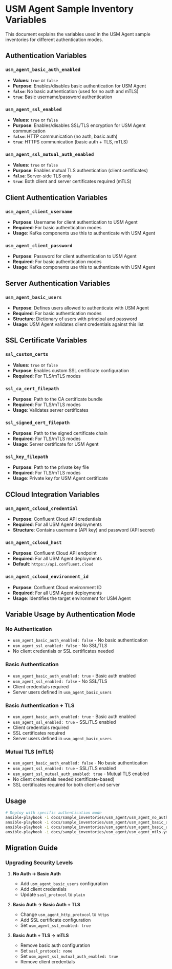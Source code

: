 # USM Agent Sample Inventory Variables

This document explains the variables used in the USM Agent sample inventories for different authentication modes.

## Authentication Variables

### `usm_agent_basic_auth_enabled`
- **Values**: `true` or `false`
- **Purpose**: Enables/disables basic authentication for USM Agent
- **`false`**: No basic authentication (used for no auth and mTLS)
- **`true`**: Basic username/password authentication

### `usm_agent_ssl_enabled`
- **Values**: `true` or `false`
- **Purpose**: Enables/disables SSL/TLS encryption for USM Agent communication
- **`false`**: HTTP communication (no auth, basic auth)
- **`true`**: HTTPS communication (basic auth + TLS, mTLS)

### `usm_agent_ssl_mutual_auth_enabled`
- **Values**: `true` or `false`
- **Purpose**: Enables mutual TLS authentication (client certificates)
- **`false`**: Server-side TLS only
- **`true`**: Both client and server certificates required (mTLS)

## Client Authentication Variables

### `usm_agent_client_username`
- **Purpose**: Username for client authentication to USM Agent
- **Required**: For basic authentication modes
- **Usage**: Kafka components use this to authenticate with USM Agent

### `usm_agent_client_password`
- **Purpose**: Password for client authentication to USM Agent
- **Required**: For basic authentication modes
- **Usage**: Kafka components use this to authenticate with USM Agent

## Server Authentication Variables

### `usm_agent_basic_users`
- **Purpose**: Defines users allowed to authenticate with USM Agent
- **Required**: For basic authentication modes
- **Structure**: Dictionary of users with principal and password
- **Usage**: USM Agent validates client credentials against this list

## SSL Certificate Variables

### `ssl_custom_certs`
- **Values**: `true` or `false`
- **Purpose**: Enables custom SSL certificate configuration
- **Required**: For TLS/mTLS modes

### `ssl_ca_cert_filepath`
- **Purpose**: Path to the CA certificate bundle
- **Required**: For TLS/mTLS modes
- **Usage**: Validates server certificates

### `ssl_signed_cert_filepath`
- **Purpose**: Path to the signed certificate chain
- **Required**: For TLS/mTLS modes
- **Usage**: Server certificate for USM Agent

### `ssl_key_filepath`
- **Purpose**: Path to the private key file
- **Required**: For TLS/mTLS modes
- **Usage**: Private key for USM Agent certificate

## CCloud Integration Variables

### `usm_agent_ccloud_credential`
- **Purpose**: Confluent Cloud API credentials
- **Required**: For all USM Agent deployments
- **Structure**: Contains username (API key) and password (API secret)

### `usm_agent_ccloud_host`
- **Purpose**: Confluent Cloud API endpoint
- **Required**: For all USM Agent deployments
- **Default**: `https://api.confluent.cloud`

### `usm_agent_ccloud_environment_id`
- **Purpose**: Confluent Cloud environment ID
- **Required**: For all USM Agent deployments
- **Usage**: Identifies the target environment for USM Agent

## Variable Usage by Authentication Mode

### No Authentication
- `usm_agent_basic_auth_enabled: false` - No basic authentication
- `usm_agent_ssl_enabled: false` - No SSL/TLS
- No client credentials or SSL certificates needed

### Basic Authentication
- `usm_agent_basic_auth_enabled: true` - Basic auth enabled
- `usm_agent_ssl_enabled: false` - No SSL/TLS
- Client credentials required
- Server users defined in `usm_agent_basic_users`

### Basic Authentication + TLS
- `usm_agent_basic_auth_enabled: true` - Basic auth enabled
- `usm_agent_ssl_enabled: true` - SSL/TLS enabled
- Client credentials required
- SSL certificates required
- Server users defined in `usm_agent_basic_users`

### Mutual TLS (mTLS)
- `usm_agent_basic_auth_enabled: false` - No basic authentication
- `usm_agent_ssl_enabled: true` - SSL/TLS enabled
- `usm_agent_ssl_mutual_auth_enabled: true` - Mutual TLS enabled
- No client credentials needed (certificate-based)
- SSL certificates required for both client and server

## Usage

```bash
# Deploy with specific authentication mode
ansible-playbook -i docs/sample_inventories/usm_agent/usm_agent_no_auth.yml playbook.yml
ansible-playbook -i docs/sample_inventories/usm_agent/usm_agent_basic_auth.yml playbook.yml
ansible-playbook -i docs/sample_inventories/usm_agent/usm_agent_basic_auth_tls.yml playbook.yml
ansible-playbook -i docs/sample_inventories/usm_agent/usm_agent_mtls.yml playbook.yml
```

## Migration Guide

### Upgrading Security Levels

1. **No Auth → Basic Auth**
   - Add `usm_agent_basic_users` configuration
   - Add client credentials
   - Update `sasl_protocol` to `plain`

2. **Basic Auth → Basic Auth + TLS**
   - Change `usm_agent_http_protocol` to `https`
   - Add SSL certificate configuration
   - Set `usm_agent_ssl_enabled: true`

3. **Basic Auth + TLS → mTLS**
   - Remove basic auth configuration
   - Set `sasl_protocol: none`
   - Set `usm_agent_ssl_mutual_auth_enabled: true`
   - Remove client credentials
